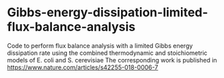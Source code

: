 # Gibbs-energy-dissipation-limited-flux-balance-analysis
Code to perform flux balance analysis with a limited Gibbs energy dissipation rate using the combined thermodynamic and stoichiometric models of E. coli and S. cerevisiae
The corresponding work is published in https://www.nature.com/articles/s42255-018-0006-7
